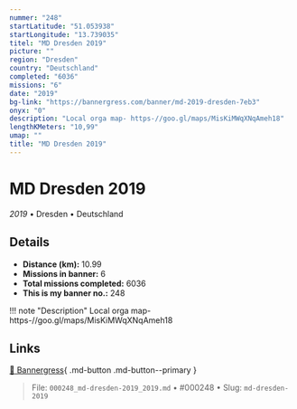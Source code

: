 ```yaml
---
nummer: "248"
startLatitude: "51.053938"
startLongitude: "13.739035"
titel: "MD Dresden 2019"
picture: ""
region: "Dresden"
country: "Deutschland"
completed: "6036"
missions: "6"
date: "2019"
bg-link: "https://bannergress.com/banner/md-2019-dresden-7eb3"
onyx: "0"
description: "Local orga map- https-//goo.gl/maps/MisKiMWqXNqAmeh18"
lengthKMeters: "10,99"
umap: ""
title: "MD Dresden 2019"
---
```

# MD Dresden 2019

*2019* • Dresden • Deutschland



## Details
- **Distance (km):** 10.99
- **Missions in banner:** 6
- **Total missions completed:** 6036
- **This is my banner no.:** 248


!!! note "Description"
    Local orga map- https-//goo.gl/maps/MisKiMWqXNqAmeh18



## Links
[🔗 Bannergress](https://bannergress.com/banner/md-2019-dresden-7eb3){ .md-button .md-button--primary }



> File: `000248_md-dresden-2019_2019.md` • #000248 • Slug: `md-dresden-2019`
